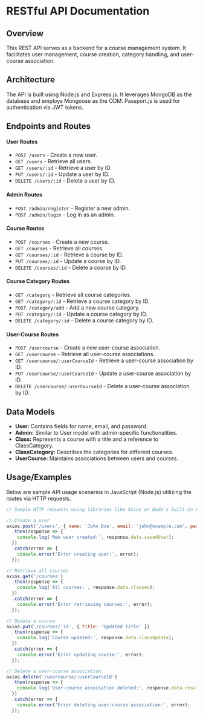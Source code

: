 # RESTful API Documentation

## Overview
This REST API serves as a backend for a course management system. It facilitates user management, course creation, category handling, and user-course association.

## Architecture
The API is built using Node.js and Express.js. It leverages MongoDB as the database and employs Mongoose as the ODM. Passport.js is used for authentication via JWT tokens.

## Endpoints and Routes

#### User Routes
- `POST /users` - Create a new user.
- `GET /users` - Retrieve all users.
- `GET /users/:id` - Retrieve a user by ID.
- `PUT /users/:id` - Update a user by ID.
- `DELETE /users/:id` - Delete a user by ID.

#### Admin Routes
- `POST /admin/register` - Register a new admin.
- `POST /admin/login` - Log in as an admin.

#### Course Routes
- `POST /courses` - Create a new course.
- `GET /courses` - Retrieve all courses.
- `GET /courses/:id` - Retrieve a course by ID.
- `PUT /courses/:id` - Update a course by ID.
- `DELETE /courses/:id` - Delete a course by ID.

#### Course Category Routes
- `GET /category` - Retrieve all course categories.
- `GET /category/:id` - Retrieve a course category by ID.
- `POST /category/add` - Add a new course category.
- `PUT /category/:id` - Update a course category by ID.
- `DELETE /category/:id` - Delete a course category by ID.

#### User-Course Routes
- `POST /usercourse` - Create a new user-course association.
- `GET /usercourse` - Retrieve all user-course associations.
- `GET /usercourse/:userCourseId` - Retrieve a user-course association by ID.
- `PUT /usercourse/:userCourseId` - Update a user-course association by ID.
- `DELETE /usercourse/:userCourseId` - Delete a user-course association by ID.

## Data Models
- **User:** Contains fields for name, email, and password.
- **Admin:** Similar to User model with admin-specific functionalities.
- **Class:** Represents a course with a title and a reference to ClassCategory.
- **ClassCategory:** Describes the categories for different courses.
- **UserCourse:** Maintains associations between users and courses.

## Usage/Examples
Below are sample API usage scenarios in JavaScript (Node.js) utilizing the routes via HTTP requests.

```javascript
// Sample HTTP requests using libraries like Axios or Node's built-in HTTP/HTTPS

// Create a user
axios.post('/users', { name: 'John Doe', email: 'john@example.com', password: 'password' })
  .then(response => {
    console.log('New user created:', response.data.savedUser);
  })
  .catch(error => {
    console.error('Error creating user:', error);
  });

// Retrieve all courses
axios.get('/courses')
  .then(response => {
    console.log('All courses:', response.data.classes);
  })
  .catch(error => {
    console.error('Error retrieving courses:', error);
  });

// Update a course
axios.put('/courses/:id', { title: 'Updated Title' })
  .then(response => {
    console.log('Course updated:', response.data.classUpdate);
  })
  .catch(error => {
    console.error('Error updating course:', error);
  });

// Delete a user-course association
axios.delete('/usercourse/:userCourseId')
  .then(response => {
    console.log('User-course association deleted:', response.data.result);
  })
  .catch(error => {
    console.error('Error deleting user-course association:', error);
  });
